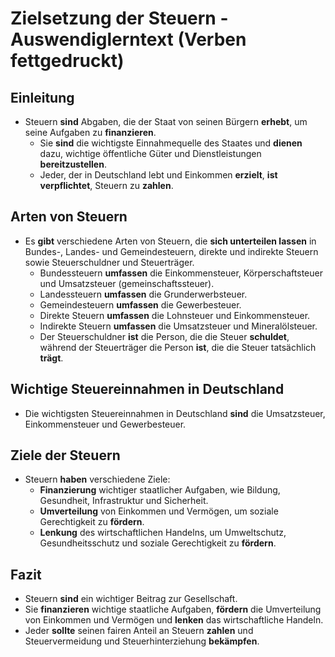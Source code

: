 # Zielsetzung der Steuern - Auswendiglerntext (Verben fettgedruckt)

## Einleitung

- Steuern **sind** Abgaben, die der Staat von seinen Bürgern **erhebt**, um seine Aufgaben zu **finanzieren**.
  - Sie **sind** die wichtigste Einnahmequelle des Staates und **dienen** dazu, wichtige öffentliche Güter und Dienstleistungen **bereitzustellen**.
  - Jeder, der in Deutschland lebt und Einkommen **erzielt**, **ist verpflichtet**, Steuern zu **zahlen**.

## Arten von Steuern

- Es **gibt** verschiedene Arten von Steuern, die **sich unterteilen lassen** in Bundes-, Landes- und Gemeindesteuern, direkte und indirekte Steuern sowie Steuerschuldner und Steuerträger.
  - Bundessteuern **umfassen** die Einkommensteuer, Körperschaftsteuer und Umsatzsteuer (gemeinschaftssteuer).
  - Landessteuern **umfassen** die Grunderwerbsteuer.
  - Gemeindesteuern **umfassen** die Gewerbesteuer.
  - Direkte Steuern **umfassen** die Lohnsteuer und Einkommensteuer.
  - Indirekte Steuern **umfassen** die Umsatzsteuer und Mineralölsteuer.
  - Der Steuerschuldner **ist** die Person, die die Steuer **schuldet**, während der Steuerträger die Person **ist**, die die Steuer tatsächlich **trägt**.

## Wichtige Steuereinnahmen in Deutschland

- Die wichtigsten Steuereinnahmen in Deutschland **sind** die Umsatzsteuer, Einkommensteuer und Gewerbesteuer.

## Ziele der Steuern

- Steuern **haben** verschiedene Ziele:
  - **Finanzierung** wichtiger staatlicher Aufgaben, wie Bildung, Gesundheit, Infrastruktur und Sicherheit.
  - **Umverteilung** von Einkommen und Vermögen, um soziale Gerechtigkeit zu **fördern**.
  - **Lenkung** des wirtschaftlichen Handelns, um Umweltschutz, Gesundheitsschutz und soziale Gerechtigkeit zu **fördern**.

## Fazit

- Steuern **sind** ein wichtiger Beitrag zur Gesellschaft.
- Sie **finanzieren** wichtige staatliche Aufgaben, **fördern** die Umverteilung von Einkommen und Vermögen und **lenken** das wirtschaftliche Handeln.
- Jeder **sollte** seinen fairen Anteil an Steuern **zahlen** und Steuervermeidung und Steuerhinterziehung **bekämpfen**.